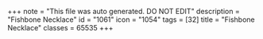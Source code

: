+++
note = "This file was auto generated. DO NOT EDIT"
description = "Fishbone Necklace"
id = "1061"
icon = "1054"
tags = [32]
title = "Fishbone Necklace"
classes = 65535
+++
